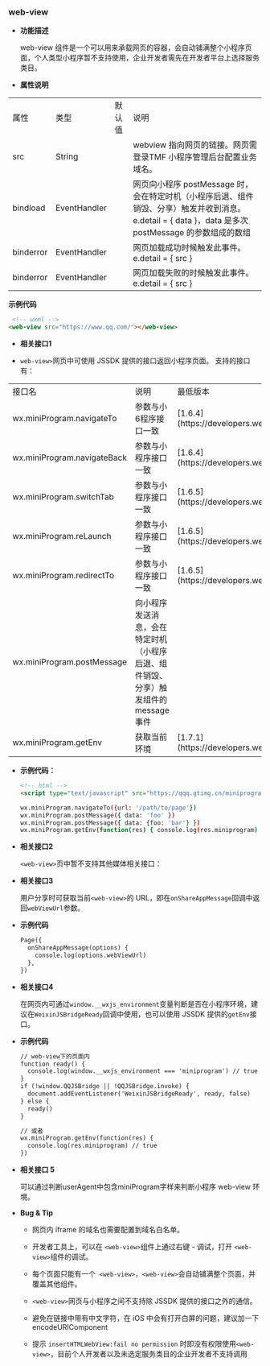 ### web-view
- **功能描述**


   web-view 组件是一个可以用来承载网页的容器，会自动铺满整个小程序页面，个人类型小程序暂不支持使用，企业开发者需先在开发者平台上选择服务类目。

- **属性说明**

<table>
<tr>
<td rowspan="1" colSpan="1" >属性</td>

<td rowspan="1" colSpan="1" >类型</td>

<td rowspan="1" colSpan="1" >默认值</td>

<td rowspan="1" colSpan="1" >说明</td>
</tr>

<tr>
<td rowspan="1" colSpan="1" >src</td>

<td rowspan="1" colSpan="1" >String</td>

<td rowspan="1" colSpan="1" ></td>

<td rowspan="1" colSpan="1" >webview 指向网页的链接。网页需登录TMF 小程序管理后台配置业务域名。</td>
</tr>

<tr>
<td rowspan="1" colSpan="1" >bindload</td>

<td rowspan="1" colSpan="1" >EventHandler</td>

<td rowspan="1" colSpan="1" ></td>

<td rowspan="1" colSpan="1" >网页向小程序 postMessage 时，会在特定时机（小程序后退、组件销毁、分享）触发并收到消息。e.detail = { data }，data 是多次 postMessage 的参数组成的数组</td>
</tr>

<tr>
<td rowspan="1" colSpan="1" >binderror</td>

<td rowspan="1" colSpan="1" >EventHandler</td>

<td rowspan="1" colSpan="1" ></td>

<td rowspan="1" colSpan="1" >网页加载成功时候触发此事件。e.detail = { src }</td>
</tr>

<tr>
<td rowspan="1" colSpan="1" >binderror</td>

<td rowspan="1" colSpan="1" >EventHandler</td>

<td rowspan="1" colSpan="1" ></td>

<td rowspan="1" colSpan="1" >网页加载失败的时候触发此事件。e.detail = { src }</td>
</tr>
</table>


   **示例代码**

   ``` html
    <!-- wxml -->
   <web-view src="https://www.qq.com/"></web-view> 
   ```
- **相关接口1**

- `web-view>`网页中可使用 JSSDK 提供的接口返回小程序页面。 支持的接口有：

<table>
<tr>
<td rowspan="1" colSpan="1" >接口名</td>

<td rowspan="1" colSpan="1" >说明</td>

<td rowspan="1" colSpan="1" >最低版本</td>
</tr>

<tr>
<td rowspan="1" colSpan="1" >wx.miniProgram.navigateTo</td>

<td rowspan="1" colSpan="1" >参数与小6程序接口一致</td>

<td rowspan="1" colSpan="1" >[1.6.4](https://developers.weixin.qq.com/miniprogram/dev/framework/compatibility.html)</td>
</tr>

<tr>
<td rowspan="1" colSpan="1" >wx.miniProgram.navigateBack</td>

<td rowspan="1" colSpan="1" >参数与小程序接口一致</td>

<td rowspan="1" colSpan="1" >[1.6.4](https://developers.weixin.qq.com/miniprogram/dev/framework/compatibility.html)</td>
</tr>

<tr>
<td rowspan="1" colSpan="1" >wx.miniProgram.switchTab</td>

<td rowspan="1" colSpan="1" >参数与小程序接口一致</td>

<td rowspan="1" colSpan="1" >[1.6.5](https://developers.weixin.qq.com/miniprogram/dev/framework/compatibility.html)</td>
</tr>

<tr>
<td rowspan="1" colSpan="1" >wx.miniProgram.reLaunch</td>

<td rowspan="1" colSpan="1" >参数与小程序接口一致</td>

<td rowspan="1" colSpan="1" >[1.6.5](https://developers.weixin.qq.com/miniprogram/dev/framework/compatibility.html)</td>
</tr>

<tr>
<td rowspan="1" colSpan="1" >wx.miniProgram.redirectTo</td>

<td rowspan="1" colSpan="1" >参数与小程序接口一致</td>

<td rowspan="1" colSpan="1" >[1.6.5](https://developers.weixin.qq.com/miniprogram/dev/framework/compatibility.html)</td>
</tr>

<tr>
<td rowspan="1" colSpan="1" >wx.miniProgram.postMessage</td>

<td rowspan="1" colSpan="1" >向小程序发送消息，会在特定时机（小程序后退、组件销毁、分享）触发组件的 message 事件</td>

<td rowspan="1" colSpan="1" ></td>
</tr>

<tr>
<td rowspan="1" colSpan="1" >wx.miniProgram.getEnv</td>

<td rowspan="1" colSpan="1" >获取当前环境</td>

<td rowspan="1" colSpan="1" >[1.7.1](https://developers.weixin.qq.com/miniprogram/dev/framework/compatibility.html)</td>
</tr>
</table>

- **示例代码：**

   ``` html
   <!-- html -->
   <script type="text/javascript" src="https://qqq.gtimg.cn/miniprogram/webview_jssdk/qqjssdk-1.0.0.js"></script>
   ```
   ``` bash
   wx.miniProgram.navigateTo({url: '/path/to/page'})
   wx.miniProgram.postMessage({ data: 'foo' })
   wx.miniProgram.postMessage({ data: {foo: 'bar'} })
   wx.miniProgram.getEnv(function(res) { console.log(res.miniprogram) })
   ```
- **相关接口2**


   [](https://developers.weixin.qq.com/miniprogram/dev/component/web-view.html)`<web-view>`页中暂不支持其他媒体相关接口：

- **相关接口3**


   用户分享时可获取当前`<web-view>`的 URL，即在`onShareAppMessage`回调中返回`webViewUrl`参数。

- **示例代码**

   ``` html
   Page({
     onShareAppMessage(options) {
       console.log(options.webViewUrl)
     },
   })
   ```
- **相关接口4**


   在网页内可通过`window.__wxjs_environment`变量判断是否在小程序环境，建议在`WeixinJSBridgeReady`回调中使用，也可以使用 JSSDK 提供的`getEnv`接口。

- **示例代码**

   ``` html
   // web-view下的页面内
   function ready() {
     console.log(window.__wxjs_environment === 'miniprogram') // true
   }
   if (!window.QQJSBridge || !QQJSBridge.invoke) {
     document.addEventListener('WeixinJSBridgeReady', ready, false)
   } else {
     ready()
   }
   
   // 或者
   wx.miniProgram.getEnv(function(res) {
     console.log(res.miniprogram) // true
   })
   ```


- **相关接口 5**


   可以通过判断userAgent中包含miniProgram字样来判断小程序 web-view 环境。

- **Bug & Tip**

  - 网页内 iframe 的域名也需要配置到域名白名单。

  - 开发者工具上，可以在 `<web-view>`组件上通过右键 - 调试，打开 `<web-view>`组件的调试。

  - 每个页面只能有一个` <web-view>`，`<web-view>`会自动铺满整个页面，并覆盖其他组件。

  - `<web-view>`网页与小程序之间不支持除 JSSDK 提供的接口之外的通信。

  - 避免在链接中带有中文字符，在 iOS 中会有打开白屏的问题，建议加一下 encodeURIComponent

  - 提示 `insertHTMLWebView:fail no permission` 时即没有权限使用`<web-view>`，目前个人开发者以及未选定服务类目的企业开发者不支持调用




